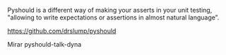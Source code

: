 Pyshould is a different way of making your asserts in your unit testing, "allowing to write expectations or assertions in almost natural language”.

https://github.com/drslump/pyshould

Mirar pyshould-talk-dyna
